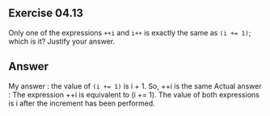 ## Exercise 04.13
Only one of the expressions ```++i``` and ```i++``` is exactly the same as ```(i += 1)```; which is it? Justify your answer.

## Answer
My answer : the value of ```(i += 1)``` is i + 1. So, ++i is the same
Actual answer : The expression ++i is equivalent to (i += 1). The value of both expressions is i after the increment has been performed.
